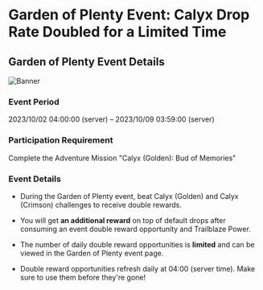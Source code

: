 # Garden of Plenty Event: Calyx Drop Rate Doubled for a Limited Time
## Garden of Plenty Event Details
![Banner](https://sdk.hoyoverse.com/upload/ann/2023/08/18/658a5b95b1fcbbce4821d4185131fc76_2937162451292664856.png)

### Event Period

2023/10/02 04:00:00 (server) – 2023/10/09 03:59:00 (server)

### Participation Requirement

Complete the Adventure Mission "Calyx (Golden): Bud of Memories"

### Event Details

- During the Garden of Plenty event, beat Calyx (Golden) and Calyx (Crimson) challenges to receive double rewards.

- You will get **an additional reward** on top of default drops after consuming an event double reward opportunity and Trailblaze Power.

- The number of daily double reward opportunities is **limited** and can be viewed in the Garden of Plenty event page.

- Double reward opportunities refresh daily at 04:00 (server time). Make sure to use them before they're gone!
